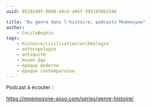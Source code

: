 ```yaml
---
uuid: 8520240f-0890-44cb-a66f-3931030b1546

title: "Du genre dans l'histoire, podcasts Mnémosyne"
author: 
    - CecileBeghin
tags:
    - histoire/civilisation/archéologie
    - anthropologie
    - antiquité
    - moyen âge
    - époque moderne
    - époque contemporaine
---
```


Podcast à écouter : 

https://mnemosyne-asso.com/series/genre-histoire/


